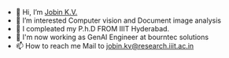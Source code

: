 - 👋 Hi, I’m [Jobin K.V.](https://jobinkv.github.io/)
- 👀 I’m interested Computer vision and Document image analysis
- 🌱 I compleated my P.h.D FROM IIIT Hyderabad.
- 💞️ I'm now working as GenAI Engineer at bourntec solutions
- 📫 How to reach me Mail to jobin.kv@research.iiit.ac.in

<!---
jobinkv/jobinkv is a ✨ special ✨ repository because its `README.md` (this file) appears on your GitHub profile.
You can click the Preview link to take a look at your changes.
--->
